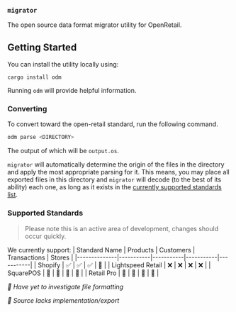 ### `migrator`

The open source data format migrator utility for OpenRetail.

## Getting Started
You can install the utility locally using:

```
cargo install odm
``` 

Running `odm` will provide helpful information.

### Converting

To convert toward the open-retail standard, run the following command. 

```python
odm parse <DIRECTORY>
```

The output of which will be `output.os`.

`migrator` will automatically determine the origin of the files in the directory and apply the most appropriate parsing for it. This means, you may place all exported files in this directory and `migrator` will decode (to the best of its ability) each one, as long as it exists in the [currently supported standards list](#supported-standards).

### Supported Standards
> Please note this is an active area of development, changes should occur quickly.

We currently support:
| Standard Name | Products | Customers | Transactions | Stores |
|--------------|-----------|-----------|-----------|-----------|
| Shopify  | ✅ | ✅ | ✅ | 🔌 |
| Lightspeed Retail  | ❌ | ❌ | ❌ | ❌ |
| SquarePOS | 🚧 | 🚧 | 🚧 | 🚧 |
| Retail Pro  | 🚧 | 🚧 | 🚧 | 🚧 |

*🚧  Have yet to investigate file formatting*

*🔌  Source lacks implementation/export*
